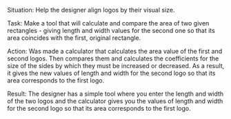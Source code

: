 Situation:
Help the designer align logos by their visual size.

Task:
Make a tool that will calculate and compare the area of two given rectangles - giving length and width values for the second one so that its area coincides with the first, original rectangle.

Action:
Was made a calculator that calculates the area value of the first and second logos. Then compares them and calculates the coefficients for the size of the sides by which they must be increased or decreased. As a result, it gives the new values of length and width for the second logo so that its area corresponds to the first logo.

Result:
The designer has a simple tool where you enter the length and width of the two logos and the calculator gives you the values of length and width for the second logo so that its area corresponds to the first logo.